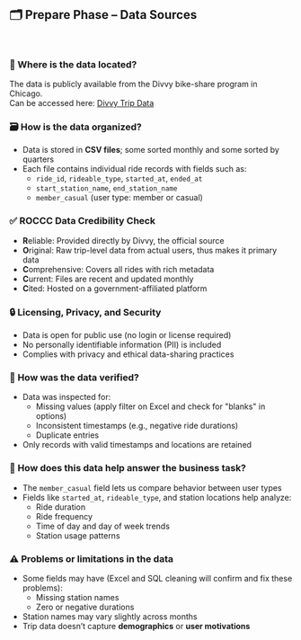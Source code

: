 ## 🗂️ Prepare Phase – Data Sources

<br>

### 📍 Where is the data located?
The data is publicly available from the Divvy bike-share program in Chicago.  
Can be accessed here: [Divvy Trip Data](https://divvy-tripdata.s3.amazonaws.com/index.html)



### 🗃️ How is the data organized?
- Data is stored in **CSV files**; some sorted monthly and some sorted by quarters
- Each file contains individual ride records with fields such as:
  - `ride_id`, `rideable_type`, `started_at`, `ended_at`
  - `start_station_name`, `end_station_name`
  - `member_casual` (user type: member or casual)



### ✅ ROCCC Data Credibility Check
- **R**eliable: Provided directly by Divvy, the official source
- **O**riginal: Raw trip-level data from actual users, thus makes it primary data
- **C**omprehensive: Covers all rides with rich metadata
- **C**urrent: Files are recent and updated monthly
- **C**ited: Hosted on a government-affiliated platform



### 🔒 Licensing, Privacy, and Security
- Data is open for public use (no login or license required)
- No personally identifiable information (PII) is included
- Complies with privacy and ethical data-sharing practices



### 🧪 How was the data verified?
- Data was inspected for:
  - Missing values (apply filter on Excel and check for "blanks" in options)
  - Inconsistent timestamps (e.g., negative ride durations) 
  - Duplicate entries
- Only records with valid timestamps and locations are retained



### 🎯 How does this data help answer the business task?
- The `member_casual` field lets us compare behavior between user types
- Fields like `started_at`, `rideable_type`, and station locations help analyze:
  - Ride duration
  - Ride frequency
  - Time of day and day of week trends
  - Station usage patterns



### ⚠️ Problems or limitations in the data
- Some fields may have (Excel and SQL cleaning will confirm and fix these problems):
  - Missing station names
  - Zero or negative durations
- Station names may vary slightly across months
- Trip data doesn’t capture **demographics** or **user motivations**
